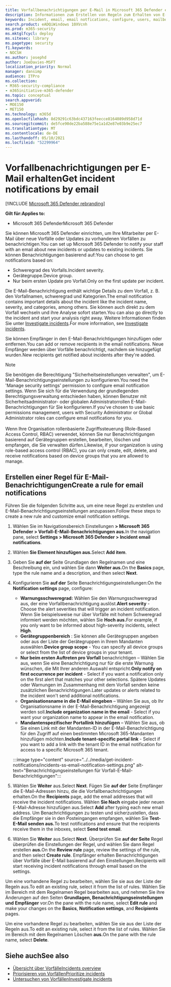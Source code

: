```yaml
---
title: Vorfallbenachrichtigungen per E-Mail in Microsoft 365 Defender erhalten
description: Informationen zum Erstellen von Regeln zum Erhalten von E-Mail-Benachrichtigungen für Vorfälle in Microsoft 365 Defender
keywords: Incident, email, email notfications, configure, users, mailbox, email, incidents, analyze, response
search.product: eADQiWindows 10XVcnh
ms.prod: m365-security
ms.mktglfcycl: deploy
ms.sitesec: library
ms.pagetype: security
f1.keywords:
- NOCSH
ms.author: josephd
author: JoeDavies-MSFT
localization_priority: Normal
manager: dansimp
audience: ITPro
ms.collection:
- M365-security-compliance
- m365initiative-m365-defender
ms.topic: conceptual
search.appverid:
- MOE150
- MET150
ms.technology: m365d
ms.openlocfilehash: 8d29291c63bdc437163feecce8164089d958d71d
ms.sourcegitcommit: de5fce90de22ba588e75e1a1d2e87e03b9e25ec7
ms.translationtype: MT
ms.contentlocale: de-DE
ms.lasthandoff: 05/10/2021
ms.locfileid: "52299964"
---
```

# <a name="get-incident-notifications-by-email"></a><span data-ttu-id="bd75b-104">Vorfallbenachrichtigungen per E-Mail erhalten</span><span class="sxs-lookup"><span data-stu-id="bd75b-104">Get incident notifications by email</span></span>

[!INCLUDE [Microsoft 365 Defender rebranding](../includes/microsoft-defender.md)]


<span data-ttu-id="bd75b-105">**Gilt für:**</span><span class="sxs-lookup"><span data-stu-id="bd75b-105">**Applies to:**</span></span>
- <span data-ttu-id="bd75b-106">Microsoft 365 Defender</span><span class="sxs-lookup"><span data-stu-id="bd75b-106">Microsoft 365 Defender</span></span>

<span data-ttu-id="bd75b-107">Sie können Microsoft 365 Defender einrichten, um Ihre Mitarbeiter per E-Mail über neue Vorfälle oder Updates zu vorhandenen Vorfällen zu benachrichtigen.</span><span class="sxs-lookup"><span data-stu-id="bd75b-107">You can set up Microsoft 365 Defender to notify your staff with an email about new incidents or updates to existing incidents.</span></span> <span data-ttu-id="bd75b-108">Sie können Benachrichtigungen basierend auf:</span><span class="sxs-lookup"><span data-stu-id="bd75b-108">You can choose to get notifications based on:</span></span>

- <span data-ttu-id="bd75b-109">Schweregrad des Vorfalls.</span><span class="sxs-lookup"><span data-stu-id="bd75b-109">Incident severity.</span></span>
- <span data-ttu-id="bd75b-110">Gerätegruppe.</span><span class="sxs-lookup"><span data-stu-id="bd75b-110">Device group.</span></span>
- <span data-ttu-id="bd75b-111">Nur beim ersten Update pro Vorfall.</span><span class="sxs-lookup"><span data-stu-id="bd75b-111">Only on the first update per incident.</span></span>

<span data-ttu-id="bd75b-112">Die E-Mail-Benachrichtigung enthält wichtige Details zu dem Vorfall, z. B. den Vorfallnamen, schweregrad und Kategorien.</span><span class="sxs-lookup"><span data-stu-id="bd75b-112">The email notification contains important details about the incident like the incident name, severity, and categories, among others.</span></span> <span data-ttu-id="bd75b-113">Sie können auch direkt zu dem Vorfall wechseln und ihre Analyse sofort starten.</span><span class="sxs-lookup"><span data-stu-id="bd75b-113">You can also go directly to the incident and start your analysis right away.</span></span> <span data-ttu-id="bd75b-114">Weitere Informationen finden Sie unter [Investigate incidents](investigate-incidents.md).</span><span class="sxs-lookup"><span data-stu-id="bd75b-114">For more information, see [Investigate incidents](investigate-incidents.md).</span></span>

<span data-ttu-id="bd75b-115">Sie können Empfänger in den E-Mail-Benachrichtigungen hinzufügen oder entfernen.</span><span class="sxs-lookup"><span data-stu-id="bd75b-115">You can add or remove recipients in the email notifications.</span></span> <span data-ttu-id="bd75b-116">Neue Empfänger werden über Vorfälle benachrichtigt, nachdem sie hinzugefügt wurden.</span><span class="sxs-lookup"><span data-stu-id="bd75b-116">New recipients get notified about incidents after they're added.</span></span> 

>[!NOTE]
><span data-ttu-id="bd75b-117">Sie benötigen die Berechtigung "Sicherheitseinstellungen verwalten", um E-Mail-Benachrichtigungseinstellungen zu konfigurieren.</span><span class="sxs-lookup"><span data-stu-id="bd75b-117">You need the 'Manage security settings' permission to configure email notification settings.</span></span> <span data-ttu-id="bd75b-118">Wenn Sie sich für die Verwendung der grundlegenden Berechtigungsverwaltung entschieden haben, können Benutzer mit Sicherheitsadministrator- oder globalen Administratorrollen E-Mail-Benachrichtigungen für Sie konfigurieren.</span><span class="sxs-lookup"><span data-stu-id="bd75b-118">If you've chosen to use basic permissions management, users with Security Administrator or Global Administrator roles can configure email notifications for you.</span></span> <br> <br>
<span data-ttu-id="bd75b-119">Wenn Ihre Organisation rollenbasierte Zugriffssteuerung (Role-Based Access Control, RBAC) verwendet, können Sie nur Benachrichtigungen basierend auf Gerätegruppen erstellen, bearbeiten, löschen und empfangen, die Sie verwalten dürfen.</span><span class="sxs-lookup"><span data-stu-id="bd75b-119">Likewise, if your organization is using role-based access control (RBAC), you can only create, edit, delete, and receive notifications based on device groups that you are allowed to manage.</span></span>

## <a name="create-a-rule-for-email-notifications"></a><span data-ttu-id="bd75b-120">Erstellen einer Regel für E-Mail-Benachrichtigungen</span><span class="sxs-lookup"><span data-stu-id="bd75b-120">Create a rule for email notifications</span></span>

<span data-ttu-id="bd75b-121">Führen Sie die folgenden Schritte aus, um eine neue Regel zu erstellen und E-Mail-Benachrichtigungseinstellungen anzupassen.</span><span class="sxs-lookup"><span data-stu-id="bd75b-121">Follow these steps to create a new rule and customize email notification settings.</span></span>

1. <span data-ttu-id="bd75b-122">Wählen Sie im Navigationsbereich Einstellungen **> Microsoft 365 Defender > Vorfall-E-Mail-Benachrichtigungen aus.**</span><span class="sxs-lookup"><span data-stu-id="bd75b-122">In the navigation pane, select **Settings > Microsoft 365 Defender > Incident email notifications**.</span></span>
2. <span data-ttu-id="bd75b-123">Wählen **Sie Element hinzufügen aus.**</span><span class="sxs-lookup"><span data-stu-id="bd75b-123">Select **Add item**.</span></span>
3. <span data-ttu-id="bd75b-124">Geben Sie **auf der** Seite Grundlagen den Regelnamen und eine Beschreibung ein, und wählen Sie dann **Weiter aus.**</span><span class="sxs-lookup"><span data-stu-id="bd75b-124">On the **Basics** page, type the rule name and a description, and then select **Next**.</span></span>
4. <span data-ttu-id="bd75b-125">Konfigurieren Sie **auf der** Seite Benachrichtigungseinstellungen:</span><span class="sxs-lookup"><span data-stu-id="bd75b-125">On the **Notification settings** page, configure:</span></span>
    - <span data-ttu-id="bd75b-126">**Warnungsschweregrad:** Wählen Sie den Warnungsschweregrad aus, der eine Vorfallbenachrichtigung auslöst.</span><span class="sxs-lookup"><span data-stu-id="bd75b-126">**Alert severity** - Choose the alert severities that will trigger an incident notification.</span></span> <span data-ttu-id="bd75b-127">Wenn Sie beispielsweise nur über Vorfälle mit hohem Schweregrad informiert werden möchten, wählen Sie **Hoch aus.**</span><span class="sxs-lookup"><span data-stu-id="bd75b-127">For example, if you only want to be informed about high-severity incidents, select **High**.</span></span>
    - <span data-ttu-id="bd75b-128">**Gerätegruppenbereich** : Sie können alle Gerätegruppen angeben oder aus der Liste der Gerätegruppen in Ihrem Mandanten auswählen.</span><span class="sxs-lookup"><span data-stu-id="bd75b-128">**Device group scope** - You can specify all device groups or select from the list of device groups in your tenant.</span></span>
    - <span data-ttu-id="bd75b-129">**Nur beim ersten Auftreten pro Vorfall** benachrichtigen – Wählen Sie aus, wenn Sie eine Benachrichtigung nur für die erste Warnung wünschen, die Mit Ihrer anderen Auswahl entspricht.</span><span class="sxs-lookup"><span data-stu-id="bd75b-129">**Only notify on first occurrence per incident** - Select if you want a notification only on the first alert that matches your other selections.</span></span> <span data-ttu-id="bd75b-130">Spätere Updates oder Warnungen im Zusammenhang mit dem Vorfall senden keine zusätzlichen Benachrichtigungen.</span><span class="sxs-lookup"><span data-stu-id="bd75b-130">Later updates or alerts related to the incident won't send additional notifications.</span></span>
    - <span data-ttu-id="bd75b-131">**Organisationsname in die E-Mail eingeben** – Wählen Sie aus, ob Ihr Organisationsname in der E-Mail-Benachrichtigung angezeigt werden soll.</span><span class="sxs-lookup"><span data-stu-id="bd75b-131">**Include organization name in the email** - Select if you want your organization name to appear in the email notification.</span></span>
    - <span data-ttu-id="bd75b-132">**Mandantenspezifischer Portallink hinzufügen** – Wählen Sie aus, ob Sie einen Link mit der Mandanten-ID in der E-Mail-Benachrichtigung für den Zugriff auf einen bestimmten Microsoft 365-Mandanten hinzufügen möchten.</span><span class="sxs-lookup"><span data-stu-id="bd75b-132">**Include tenant-specific portal link** - Select if you want to add a link with the tenant ID in the email notification for access to a specific Microsoft 365 tenant.</span></span>

    :::image type="content" source="../../media/get-incident-notifications/incidents-ss-email-notification-settings.png" alt-text="Benachrichtigungseinstellungen für Vorfall-E-Mail-Benachrichtigungen":::

5. <span data-ttu-id="bd75b-134">Wählen Sie **Weiter** aus.</span><span class="sxs-lookup"><span data-stu-id="bd75b-134">Select **Next**.</span></span> <span data-ttu-id="bd75b-135">Fügen Sie **auf der** Seite Empfänger die E-Mail-Adressen hinzu, die die Vorfallbenachrichtigungen erhalten.</span><span class="sxs-lookup"><span data-stu-id="bd75b-135">On the **Recipients** page, add the email addresses that will receive the incident notifications.</span></span> <span data-ttu-id="bd75b-136">Wählen **Sie Nach** eingabe jeder neuen E-Mail-Adresse hinzufügen aus.</span><span class="sxs-lookup"><span data-stu-id="bd75b-136">Select **Add** after typing each new email address.</span></span> <span data-ttu-id="bd75b-137">Um Benachrichtigungen zu testen und sicherzustellen, dass die Empfänger sie in den Posteingangen empfangen, wählen Sie **Test-E-Mail senden aus.**</span><span class="sxs-lookup"><span data-stu-id="bd75b-137">To test notifications and ensure that the recipients receive them in the inboxes, select **Send test email**.</span></span> 
6. <span data-ttu-id="bd75b-138">Wählen Sie **Weiter** aus.</span><span class="sxs-lookup"><span data-stu-id="bd75b-138">Select **Next**.</span></span> <span data-ttu-id="bd75b-139">Überprüfen Sie **auf der Seite** Regel überprüfen die Einstellungen der Regel, und wählen Sie dann Regel erstellen **aus.**</span><span class="sxs-lookup"><span data-stu-id="bd75b-139">On the **Review rule** page, review the settings of the rule, and then select **Create rule**.</span></span> <span data-ttu-id="bd75b-140">Empfänger erhalten Benachrichtigungen über Vorfälle über E-Mail basierend auf den Einstellungen.</span><span class="sxs-lookup"><span data-stu-id="bd75b-140">Recipients will start receiving incident notifications through email based on the settings.</span></span>

<span data-ttu-id="bd75b-141">Um eine vorhandene Regel zu bearbeiten, wählen Sie sie aus der Liste der Regeln aus.</span><span class="sxs-lookup"><span data-stu-id="bd75b-141">To edit an existing rule, select it from the list of rules.</span></span> <span data-ttu-id="bd75b-142">Wählen Sie im Bereich mit  dem Regelnamen Regel bearbeiten aus, und nehmen Sie ihre Änderungen auf den Seiten **Grundlagen, Benachrichtigungseinstellungen** **und** **Empfänger** vor.</span><span class="sxs-lookup"><span data-stu-id="bd75b-142">On the pane with the rule name, select **Edit rule** and make your changes on the **Basics**, **Notification settings**, and **Recipients** pages.</span></span>

<span data-ttu-id="bd75b-143">Um eine vorhandene Regel zu bearbeiten, wählen Sie sie aus der Liste der Regeln aus.</span><span class="sxs-lookup"><span data-stu-id="bd75b-143">To edit an existing rule, select it from the list of rules.</span></span> <span data-ttu-id="bd75b-144">Wählen Sie im Bereich mit dem Regelnamen Löschen **aus.**</span><span class="sxs-lookup"><span data-stu-id="bd75b-144">On the pane with the rule name, select **Delete**.</span></span>

## <a name="see-also"></a><span data-ttu-id="bd75b-145">Siehe auch</span><span class="sxs-lookup"><span data-stu-id="bd75b-145">See also</span></span>
- [<span data-ttu-id="bd75b-146">Übersicht über Vorfälle</span><span class="sxs-lookup"><span data-stu-id="bd75b-146">Incidents overview</span></span>](incidents-overview.md)
- [<span data-ttu-id="bd75b-147">Priorisieren von Vorfällen</span><span class="sxs-lookup"><span data-stu-id="bd75b-147">Prioritize incidents</span></span>](incident-queue.md)
- [<span data-ttu-id="bd75b-148">Untersuchen von Vorfällen</span><span class="sxs-lookup"><span data-stu-id="bd75b-148">Investigate incidents</span></span>](investigate-incidents.md)
